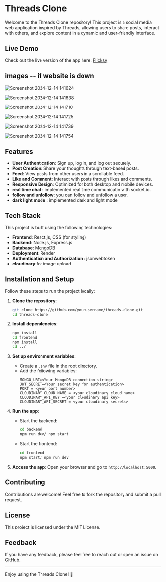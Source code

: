 # Threads Clone

Welcome to the Threads Clone repository! This project is a social media web application inspired by Threads, allowing users to share posts, interact with others, and explore content in a dynamic and user-friendly interface.

## Live Demo
Check out the live version of the app here: [Flicksy](https://flicksy.onrender.com/)
## images -- if website is down
![Screenshot 2024-12-14 141624](https://github.com/user-attachments/assets/9a58a175-9ec9-4141-8adf-869e5c4fd9eb)


![Screenshot 2024-12-14 141638](https://github.com/user-attachments/assets/c8c4e944-cd3e-486a-90ce-f99fa20e3b99)


![Screenshot 2024-12-14 141710](https://github.com/user-attachments/assets/d4e1a7fb-f88b-4007-8fac-5e56f747049b)


![Screenshot 2024-12-14 141725](https://github.com/user-attachments/assets/2d3ae53f-19e7-4845-b501-edfd36f7440f)


![Screenshot 2024-12-14 141739](https://github.com/user-attachments/assets/30c1fb35-88fe-4ad1-84c5-6f31ef5449ff)


![Screenshot 2024-12-14 141754](https://github.com/user-attachments/assets/85b729ec-681f-46a3-bda1-3c08e310a761)



## Features
- **User Authentication**: Sign up, log in, and log out securely.
- **Post Creation**: Share your thoughts through text-based posts.
- **Feed**: View posts from other users in a scrollable feed.
- **Like and Comment**: Interact with posts through likes and comments.
- **Responsive Design**: Optimized for both desktop and mobile devices.
- **real time chat** : implemented real time communicatin with socket.io.
- **follow and unfollow**: you can follow and unfollow a user.
- **dark light mode** : implemented dark and light mode

## Tech Stack
This project is built using the following technologies:

- **Frontend**: React.js, CSS (for styling)
- **Backend**: Node.js, Express.js
- **Database**: MongoDB
- **Deployment**: Render
- **Authentication and Authorization** : jsonwebtoken
- **cloudinary**:for image upload

## Installation and Setup
Follow these steps to run the project locally:

1. **Clone the repository**:
   ```bash
   git clone https://github.com/yourusername/threads-clone.git
   cd threads-clone
   ```

2. **Install dependencies**:
   ```bash
   npm install
   cd frontend
   npm install
   cd ../
   ```

3. **Set up environment variables**:
   - Create a `.env` file in the root directory.
   - Add the following variables:
     ```env
     MONGO_URI=<Your MongoDB connection string>
     JWT_SECRET=<Your secret key for authentication>
     PORT = <your port number>
     CLOUDINARY_CLOUD_NAME = <your cloudinary cloud name>
     CLOUDINARY_API_KEY =<your cloudinary api key>
     CLOUDINARY_API_SECRET = <your cloudinary secrets>
     
     ```

4. **Run the app**:
   - Start the backend:
     ```bash
     cd backend
     npm run dev/ npm start
     ```
   - Start the frontend:
     ```bash
     cd frontend
     npm start/ npm run dev
     ```

5. **Access the app**:
   Open your browser and go to `http://localhost:5000`.

## Contributing
Contributions are welcome! Feel free to fork the repository and submit a pull request.

## License
This project is licensed under the [MIT License](LICENSE).

## Feedback
If you have any feedback, please feel free to reach out or open an issue on GitHub.

---

Enjoy using the Threads Clone! 🎉
